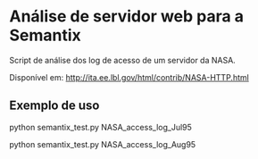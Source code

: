# Análise de servidor web para a Semantix

Script de análise dos log de acesso de um servidor da NASA.

Disponível em: http://ita.ee.lbl.gov/html/contrib/NASA-HTTP.html

## Exemplo de uso

python semantix_test.py NASA_access_log_Jul95

python semantix_test.py NASA_access_log_Aug95



